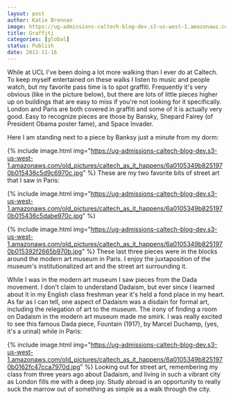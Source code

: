 ```yaml
---
layout: post
author: Katie Brennan
image: https://ug-admissions-caltech-blog-dev.s3-us-west-1.amazonaws.com/old_pictures/caltech_as_it_happens/6a0105349b8251970b015436c5d7e8970c.jpg
title: Graffiti
categories: [global]
status: Publish
date: 2011-11-16
---
```


While at UCL I've been doing a lot more walking than I ever do at Caltech. To keep myself entertained on these walks I listen to music and people watch, but my favorite pass time is to spot graffiti. Frequently it's very obvious (like in the picture below), but there are lots of little pieces higher up on buildings that are easy to miss if you're not looking for it specifically. London and Paris are both covered in graffiti and some of it is actually very good. Easy to recognize pieces are those by Bansky, Shepard Fairey (of President Obama poster fame), and Space Invader.

Here I am standing next to a piece by Banksy just a minute from my dorm:

{% include image.html img="https://ug-admissions-caltech-blog-dev.s3-us-west-1.amazonaws.com/old_pictures/caltech_as_it_happens/6a0105349b8251970b015436c5d9c6970c.jpg" %}
These are my two favorite bits of street art that I saw in Paris:


{% include image.html img="https://ug-admissions-caltech-blog-dev.s3-us-west-1.amazonaws.com/old_pictures/caltech_as_it_happens/6a0105349b8251970b015436c5dabe970c.jpg" %}

{% include image.html img="https://ug-admissions-caltech-blog-dev.s3-us-west-1.amazonaws.com/old_pictures/caltech_as_it_happens/6a0105349b8251970b015392f2665b970b.jpg" %}
These last three pieces were in the blocks around the modern art museum in Paris. I enjoy the juxtaposition of the museum's institutionalized art and the street art surrounding it.

While I was in the modern art museum I saw pieces from the Dada movement. I don't claim to understand Dadaism, but ever since I learned about it in my English class freshman year it's held a fond place in my heart. As far as I can tell, one aspect of Dadaism was a disdain for formal art, including the relegation of art to the museum. The irony of finding a room on Dadaism in the modern art museum made me smirk. I was really excited to see this famous Dada piece, Fountain (1917), by Marcel Duchamp, (yes, it's a urinal) while in Paris:


{% include image.html img="https://ug-admissions-caltech-blog-dev.s3-us-west-1.amazonaws.com/old_pictures/caltech_as_it_happens/6a0105349b8251970b0162fc47cca7970d.jpg" %}
Looking out for street art, remembering my class from three years ago about Dadaism, and living in such a vibrant city as London fills me with a deep joy. Study abroad is an opportunity to really suck the marrow out of something as simple as a walk through the city.

